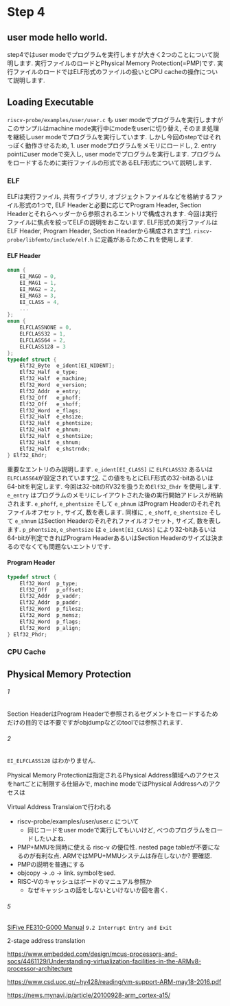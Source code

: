 # Step 4

## user mode hello world.
step4ではuser modeでプログラムを実行しますが大きく2つのことについて説明します. 実行ファイルのロードとPhysical Memory Protection(=PMP)です. 実行ファイルのロードではELF形式のファイルの扱いとCPU cacheの操作について説明します. 

## Loading Executable
`riscv-probe/examples/user/user.c` も user modeでプログラムを実行しますがこのサンプルはmachine mode実行中にmodeをuserに切り替え, そのまま処理を継続しuser modeでプログラムを実行しています. しかし今回のstepではそれっぽく動作させるため, 1. user modeプログラムをメモリにロードし, 2. entry pointにuser modeで突入し, user modeでプログラムを実行します. プログラムをロードするために実行ファイルの形式であるELF形式について説明します.

### ELF
ELFは実行ファイル, 共有ライブラリ, オブジェクトファイルなどを格納するファイル形式の1つで, ELF Headerと必要に応じてProgram Header, Section Headerとそれらヘッダーから参照されるエントリで構成されます. 今回は実行ファイルに焦点を絞ってELFの説明をおこないます.
ELF形式の実行ファイルはELF Header, Program Header, Section Headerから構成されます[^1](1). `riscv-probe/libfemto/include/elf.h` に定義があるためこれを使用します.

#### ELF Header
```c
enum {
    EI_MAG0 = 0,
    EI_MAG1 = 1,
    EI_MAG2 = 2,
    EI_MAG3 = 3,
    EI_CLASS = 4,
    ...
};
enum {
    ELFCLASSNONE = 0,
    ELFCLASS32 = 1,
    ELFCLASS64 = 2,
    ELFCLASS128 = 3
};
typedef struct {
    Elf32_Byte  e_ident[EI_NIDENT];
    Elf32_Half  e_type;
    Elf32_Half  e_machine;
    Elf32_Word  e_version;
    Elf32_Addr  e_entry;
    Elf32_Off   e_phoff;
    Elf32_Off   e_shoff;
    Elf32_Word  e_flags;
    Elf32_Half  e_ehsize;
    Elf32_Half  e_phentsize;
    Elf32_Half  e_phnum;
    Elf32_Half  e_shentsize;
    Elf32_Half  e_shnum;
    Elf32_Half  e_shstrndx;
} Elf32_Ehdr;
```
重要なエントリのみ説明します.
`e_ident[EI_CLASS]` に `ELFCLASS32` あるいは `ELFCLASS64`が設定されています[^2](2). この値をもとにELF形式の32-bitあるいは64-bitを判定します. 今回は32-bitのRV32を扱うため`Elf32_Ehdr` を使用します.
`e_entry` はプログラムのメモリにレイアウトされた後の実行開始アドレスが格納されます.
`e_phoff`, `e_phentsize` そして `e_phnum` はProgram Headerのそれぞれファイルオフセット, サイズ, 数を表します. 同様に , `e_shoff`, `e_shentsize` そして `e_shnum` はSection Headerのそれぞれファイルオフセット, サイズ, 数を表します. `p_phentsize`, `e_shentsize` は `e_ident[EI_CLASS]` により32-bitあるいは64-bitが判定できればProgram HeaderあるいはSection Headerのサイズは決まるのでなくても問題ないエントリです.

#### Program Header
```c
typedef struct {
    Elf32_Word  p_type;
    Elf32_Off   p_offset;
    Elf32_Addr  p_vaddr;
    Elf32_Addr  p_paddr;
    Elf32_Word  p_filesz;
    Elf32_Word  p_memsz;
    Elf32_Word  p_flags;
    Elf32_Word  p_align;
} Elf32_Phdr;
```

### CPU Cache

## Physical Memory Protection


###### 1
Section HeaderはProgram Headerで参照されるセグメントをロードするためだけの目的では不要ですがobjdumpなどのtoolでは参照されます.

###### 2
`EI_ELFCLASS128` はわかりません.

Physical Memory Protectionは指定されるPhysical Address領域へのアクセスをhartごとに制限する仕組みで, machine modeではPhysical Addressへのアクセスは

Virtual Address Translaionで行われる

- riscv-probe/examples/user/user.c について
	- 同じコードをuser modeで実行してもいいけど, べつのプログラムをロードしたいよね.
- PMP+MMUを同時に使える risc-v の優位性. nested page tableが不要になるのが有利な点. ARMではMPU+MMUシステムは存在しないか? 要確認.
- PMPの説明を普通にする
- objcopy -> .o -> link. symbolをsed.
- RISC-Vのキャッシュはボードのマニュアル参照か
	- なぜキャッシュの話をしないといけないか図を書く. 

###### 5
[SiFive FE310-G000 Manual](https://sifive.cdn.prismic.io/sifive%2F4d063bf8-3ae6-4db6-9843-ee9076ebadf7_fe310-g000.pdf) `9.2 Interrupt Entry and Exit`



2-stage address translation

<https://www.embedded.com/design/mcus-processors-and-socs/4461129/Understanding-virtualization-facilities-in-the-ARMv8-processor-architecture>

<https://www.csd.uoc.gr/~hy428/reading/vm-support-ARM-may18-2016.pdf>

<https://news.mynavi.jp/article/20100928-arm_cortex-a15/>

